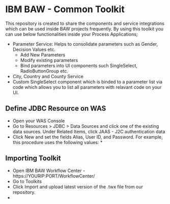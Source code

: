 # IBM BAW - Common Toolkit

This repository is created to share the components and service integrations which can be used inside BAW projects frequently.
By using this toolkit you can use below functionalities inside your Process Applications;

* Parameter Service: Helps to consolidate parameters such as Gender, Decision Values etc. 
	* Add New Parameters
	* Modify existing parameters
	* Bind parameters into UI components such SingleSelect, RadioButtonGroup etc.
* City, Country and County Service
* Custom SingleSelect component which is binded to a parameter list via code which allows you to list all parameters with relavant code on your UI. 

## Define JDBC Resource on WAS
* Open your WAS Console
* Go to Resources > JDBC > Data Sources and click one of the existing data sources.  Under Related Items, click JAAS - J2C authentication data
* Click New and set the fields Alias, User ID, and Password. For example, this procedure uses the following values: 
	* 	 

## Importing Toolkit

* Open IBM BAW Workflow Center - https://YOURIP:PORT/WorkflowCenter/
* Go to Toolkits
* Click Import and upload latest version of the .twx file from our repository. 
* 